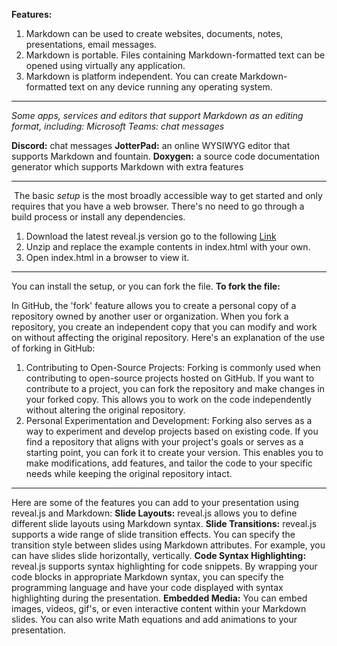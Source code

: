 **Features:**
1. Markdown can be used to create websites, documents, notes, presentations, email messages.
2. Markdown is portable. Files containing Markdown-formatted text can be opened using virtually any application. 
3. Markdown is platform independent. You can create Markdown-formatted text on any device running any operating system.
                        
---
*Some apps, services and editors that support Markdown as an editing format, including:
Microsoft Teams: chat messages*

**Discord:** chat messages
**JotterPad:** an online WYSIWYG editor that supports Markdown and fountain.
**Doxygen:** a source code documentation generator which supports Markdown with extra features

---
 The basic *setup* is the most broadly accessible way to get started and only requires that you have a web browser. There's no need to go through a build process or install any dependencies.
1. Download the latest reveal.js version go to the following [Link](https://revealjs.com/installation/)
2. Unzip and replace the example contents in index.html with your own.
3. Open index.html in a browser to view it.
  
---
    
You can install the setup, or you can fork the file.
**To fork the file:**

In GitHub, the 'fork' feature allows you to create a personal copy of a repository owned by another user or organization. When you fork a repository, you create an independent copy that you can modify and work on without affecting the original repository. Here's an explanation of the use of forking in GitHub:
1. Contributing to Open-Source Projects: Forking is commonly used when contributing to open-source projects hosted on GitHub. If you want to contribute to a project, you can fork the repository and make changes in your forked copy. This allows you to work on the code independently without altering the original repository.
2. Personal Experimentation and Development: Forking also serves as a way to experiment and develop projects based on existing code. If you find a repository that aligns with your project's goals or serves as a starting point, you can fork it to create your version. This enables you to make modifications, add features, and tailor the code to your specific needs while keeping the original repository intact.
	
---

 Here are some of the features you can add to your presentation using reveal.js and Markdown:
**Slide Layouts:** reveal.js allows you to define different slide layouts using Markdown syntax. 
**Slide Transitions:** reveal.js supports a wide range of slide transition effects. You can specify the transition style between slides using Markdown attributes. For example, you can have slides slide horizontally, vertically.
**Code Syntax Highlighting:** reveal.js supports syntax highlighting for code snippets. By wrapping your code blocks in appropriate Markdown syntax, you can specify the programming language and have your code displayed with syntax highlighting during the presentation.
**Embedded Media:** You can embed images, videos, gif's, or even interactive content within your Markdown slides. 
You can also write Math equations and add animations to your presentation.
